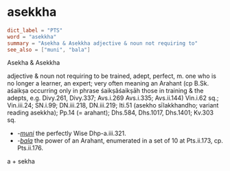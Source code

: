 # asekkha

``` toml
dict_label = "PTS"
word = "asekkha"
summary = "Asekha & Asekkha adjective & noun not requiring to"
see_also = ["muni", "bala"]
```

Asekha & Asekkha

adjective & noun not requiring to be trained, adept, perfect, m. one who is no longer a learner, an expert; very often meaning an Arahant (cp B.Sk. aśaikṣa occurring only in phrase śaikṣâśaikṣāh those in training & the adepts, e.g. Divy.261, Divy.337; Avs.i.269 Avs.i.335; Avs.ii.144) Vin.i.62 sq.; Vin.iii.24; SN.i.99; DN.iii.218, DN.iii.219; Iti.51 (asekho sīlakkhandho; variant reading asekkha); Pp.14 (= arahant); Dhs.584, Dhs.1017, Dhs.1401; Kv.303 sq.

* *\-[muni](muni.md)* the perfectly Wise Dhp\-a.iii.321.
* *\-[bala](bala.md)* the power of an Arahant, enumerated in a set of 10 at Pts.ii.173, cp. Pts.ii.176.

a \+ sekha

